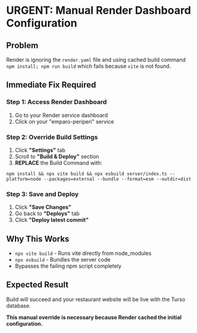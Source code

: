 # URGENT: Manual Render Dashboard Configuration

## Problem
Render is ignoring the `render.yaml` file and using cached build command `npm install; npm run build` which fails because `vite` is not found.

## Immediate Fix Required

### Step 1: Access Render Dashboard
1. Go to your Render service dashboard
2. Click on your "emparo-periperi" service

### Step 2: Override Build Settings
1. Click **"Settings"** tab
2. Scroll to **"Build & Deploy"** section
3. **REPLACE** the Build Command with:
```
npm install && npx vite build && npx esbuild server/index.ts --platform=node --packages=external --bundle --format=esm --outdir=dist
```

### Step 3: Save and Deploy
1. Click **"Save Changes"**
2. Go back to **"Deploys"** tab
3. Click **"Deploy latest commit"**

## Why This Works
- `npx vite build` - Runs vite directly from node_modules
- `npx esbuild` - Bundles the server code
- Bypasses the failing npm script completely

## Expected Result
Build will succeed and your restaurant website will be live with the Turso database.

**This manual override is necessary because Render cached the initial configuration.**